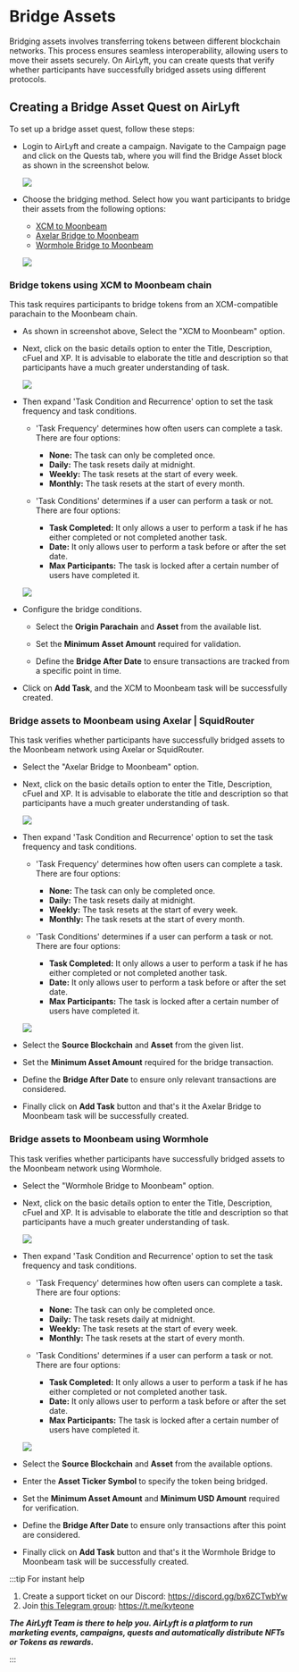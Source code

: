 # Bridge Assets

Bridging assets involves transferring tokens between different blockchain networks. This process ensures seamless interoperability, allowing users to move their assets securely. On AirLyft, you can create quests that verify whether participants have successfully bridged assets using different protocols.

## Creating a Bridge Asset Quest on AirLyft

To set up a bridge asset quest, follow these steps:

- Login to AirLyft and create a campaign. Navigate to the Campaign page and click on the Quests tab, where you will find the Bridge Asset block as shown in the screenshot below.

  ![](../../images/bridgeQuest.png)

- Choose the bridging method. Select how you want participants to bridge their assets from the following options:

  - [XCM to Moonbeam](#bridge-tokens-using-xcm-to-moonbeam-chain)
  - [Axelar Bridge to Moonbeam](#bridge-assets-to-moonbeam-using-axelar)
  - [Wormhole Bridge to Moonbeam](#bridge-assets-to-moonbeam-using-wormhole)

  ![](../../images/bridgeOption.png)

### Bridge tokens using XCM to Moonbeam chain

This task requires participants to bridge tokens from an XCM-compatible parachain to the Moonbeam chain.

- As shown in screenshot above, Select the "XCM to Moonbeam" option.

- Next, click on the basic details option to enter the Title, Description, cFuel and XP. It is advisable to elaborate the title and description so that participants have a much greater understanding of task.

  ![](../../images/bridgeBasics.png)

- Then expand 'Task Condition and Recurrence' option to set the task frequency and task conditions.

  - 'Task Frequency' determines how often users can complete a task. There are four options:

    - **None:** The task can only be completed once.
    - **Daily:** The task resets daily at midnight.
    - **Weekly:** The task resets at the start of every week.
    - **Monthly:** The task resets at the start of every month.

  - 'Task Conditions' determines if a user can perform a task or not. There are four options:
    - **Task Completed:** It only allows a user to perform a task if he has either completed or not completed another task.
    - **Date:** It only allows user to perform a task before or after the set date.
    - **Max Participants:** The task is locked after a certain number of users have completed it.

  ![](../../images/bridgeXCM.png)

- Configure the bridge conditions.

  - Select the **Origin Parachain** and **Asset** from the available list.

  - Set the **Minimum Asset Amount** required for validation.

  - Define the **Bridge After Date** to ensure transactions are tracked from a specific point in time.

- Click on **Add Task**, and the XCM to Moonbeam task will be successfully created.

### Bridge assets to Moonbeam using Axelar | SquidRouter

This task verifies whether participants have successfully bridged assets to the Moonbeam network using Axelar or SquidRouter.

- Select the "Axelar Bridge to Moonbeam" option.

- Next, click on the basic details option to enter the Title, Description, cFuel and XP. It is advisable to elaborate the title and description so that participants have a much greater understanding of task.

  ![](../../images/bridgeBasics.png)

- Then expand 'Task Condition and Recurrence' option to set the task frequency and task conditions.

  - 'Task Frequency' determines how often users can complete a task. There are four options:

    - **None:** The task can only be completed once.
    - **Daily:** The task resets daily at midnight.
    - **Weekly:** The task resets at the start of every week.
    - **Monthly:** The task resets at the start of every month.

  - 'Task Conditions' determines if a user can perform a task or not. There are four options:
    - **Task Completed:** It only allows a user to perform a task if he has either completed or not completed another task.
    - **Date:** It only allows user to perform a task before or after the set date.
    - **Max Participants:** The task is locked after a certain number of users have completed it.

  ![](../../images/bridgeAxelar.png)

- Select the **Source Blockchain** and **Asset** from the given list.

- Set the **Minimum Asset Amount** required for the bridge transaction.

- Define the **Bridge After Date** to ensure only relevant transactions are considered.

- Finally click on **Add Task** button and that's it the Axelar Bridge to Moonbeam task will be successfully created.

### Bridge assets to Moonbeam using Wormhole

This task verifies whether participants have successfully bridged assets to the Moonbeam network using Wormhole.

- Select the "Wormhole Bridge to Moonbeam" option.

- Next, click on the basic details option to enter the Title, Description, cFuel and XP. It is advisable to elaborate the title and description so that participants have a much greater understanding of task.

  ![](../../images/bridgeBasics.png)

- Then expand 'Task Condition and Recurrence' option to set the task frequency and task conditions.

  - 'Task Frequency' determines how often users can complete a task. There are four options:

    - **None:** The task can only be completed once.
    - **Daily:** The task resets daily at midnight.
    - **Weekly:** The task resets at the start of every week.
    - **Monthly:** The task resets at the start of every month.

  - 'Task Conditions' determines if a user can perform a task or not. There are four options:
    - **Task Completed:** It only allows a user to perform a task if he has either completed or not completed another task.
    - **Date:** It only allows user to perform a task before or after the set date.
    - **Max Participants:** The task is locked after a certain number of users have completed it.

  ![](../../images/bridgeWormhole.png)

- Select the **Source Blockchain** and **Asset** from the available options.

- Enter the **Asset Ticker Symbol** to specify the token being bridged.

- Set the **Minimum Asset Amount** and **Minimum USD Amount** required for verification.

- Define the **Bridge After Date** to ensure only transactions after this point are considered.

- Finally click on **Add Task** button and that's it the Wormhole Bridge to Moonbeam task will be successfully created.

:::tip For instant help

1. Create a support ticket on our Discord: https://discord.gg/bx6ZCTwbYw
2. Join [this Telegram group](https://t.me/kyteone): https://t.me/kyteone

**_The AirLyft Team is there to help you. AirLyft is a platform to run marketing events, campaigns, quests and automatically distribute NFTs or Tokens as rewards._**

:::
